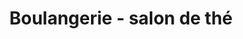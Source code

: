 ---
title: "Boulangerie - salon de thé"
url: /beauchamp/boulangerie-salon-de-the/
shop: boulangerie
---